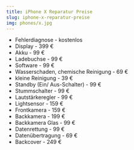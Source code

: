 ```yaml
---
title: iPhone X Reparatur Preise
slug: iphone-x-reparatur-preise
img: phones/x.jpg
---
```


- Fehlerdiagnose - kostenlos
- Display - 399 €
- Akku - 99 €
- Ladebuchse - 99 €
- Software - 99 €
- Wasserschaden, chemische Reinigung - 69 €
- kleine Reinigung - 39 €
- Standby (Ein/ Aus-Schalter) - 99 €
- Stummschalter - 99 €
- Lautstärkeregler - 99 €
- Lightsensor - 159 €
- Frontkamera - 159 €
- Backkamera - 199 €
- Backkamera Glas - 99 €
- Datenrettung - 99 €
- Datenübertragung - 69 €
- Backcover - 249 €

